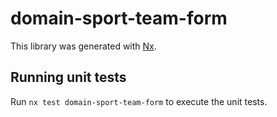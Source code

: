 # domain-sport-team-form

This library was generated with [Nx](https://nx.dev).

## Running unit tests

Run `nx test domain-sport-team-form` to execute the unit tests.
